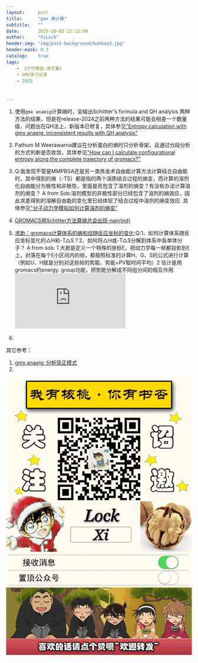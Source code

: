 ```yaml
---
layout:     post
title:      "gmx 熵计算"
subtitle:   ""
date:       2025-10-05 22:12:00
author:     "XiLock"
header-img: "img/post-background/bamboo3.jpg"
header-mask: 0.3
catalog:    true
tags:
    - 《斤竹精舍·游艺集》
    - GMX学习记录
    - 2025


---
```


1. 使用`gmx anaeig`计算熵时，会输出Schlitter's formula and QH analysis 两种方法的结果，但是在release-2024之前两种方法的结果可能会相差一个数量级，问题出在QH法上，新版本已修复，具体参见["Entropy calculation with gmx anaeig: inconsistent results with QH analysis"](https://gitlab.com/gromacs/gromacs/-/issues/5041#:~:text=Specifically%2C%20gmx%20anaeig%20%2Dentropy%20outputs,to%20an%20order%20of%20magnitude.)
1. Pathum M Weerawarna建议在分析蛋白的熵时只分析骨架，且通过分段分析的方式判断是否收敛，具体参见["How can I calculate configurational entropy along the complete trajectory of gromacs?"](https://www.researchgate.net/post/How_can_I_calculate_configurational_entropy_along_the_complete_trajectory_of_gromacs)
1. Q:我发现不管是MMPBSA还是另一类炼金术自由能计算方法计算结合自由能时，其中得到的熵（-TS）都是指的两个溶质结合过程的熵变，而计算的溶剂化自由能分为极性和非极性，里面是否包含了溶剂的熵变？有没有办法计算溶剂的熵变？ A from Sob:溶剂模型的非极性部分已经包含了溶剂的熵效应，因此求差得到的溶解自由能的变化里已经体现了结合过程中溶剂的熵变效应. 具体参见["分子动力学模拟如何计算溶剂的熵变"](http://bbs.keinsci.com/thread-50241-1-1.html)


1. [GROMACS用Schlitter方法算熵总会出现-nan(ind) ](http://bbs.keinsci.com/thread-20366-1-1.html)
1. [求助：gromacs计算体系的熵和焓随反应坐标的变化](http://bbs.keinsci.com/thread-17078-1-1.html):Q:1、如何计算体系随反应坐标变化的△H和-T△S？2、如何将△H或-T△S分解到体系中各单体分子？ A from sob: 
1 大抵是定义一个特殊的坐标ξ，把动力学每一帧都投影到ξ上，对落在每个ξ小区间内的帧，都按照标准的计算H、G、S的公式进行计算（例如U、H就是分别对这些帧的势能、势能+PV取时间平均）2 估计是用gromacs的energy. group功能，把势能分解成不同组分间的相互作用. ![](http://bbs.keinsci.com/forum.php?mod=attachment&aid=MzQyOTB8NWRmOWI5OTV8MTc1OTc4MTEwOXwwfDE3MDc4&noupdate=yes)
1. []()

其它参考：
1. [gmx anaeig: 分析简正模式](https://jerkwin.github.io/GMX/GMXprg/#gmx-anaeig-%E5%88%86%E6%9E%90%E7%AE%80%E6%AD%A3%E6%A8%A1%E5%BC%8F%E7%BF%BB%E8%AF%91-%E6%9D%8E%E7%BB%A7%E5%AD%98)
1. []()

![](/img/wc-tail.GIF)
